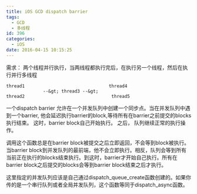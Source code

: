 ```yaml
---
title: iOS GCD dispatch barrier
tags:
  - GCD
  - 多线程
id: 396
categories:
  - iOS
date: 2016-04-15 10:15:25
---
```


需求：
两个线程并行执行，当两线程都执行完后，在执行另一个线程，然后在执行并行多线程

    thread1                                thread4
                  --&gt; thread3 --&gt;
    thread2                                 thread5

一个dispatch barrier 允许在一个并发队列中创建一个同步点。当在并发队列中遇到一个barrier, 他会延迟执行barrier的block,等待所有在barrier之前提交的blocks执行结束。 这时，barrier block自己开始执行。 之后， 队列继续正常的执行操作。

调用这个函数总是在barrier block被提交之后立即返回，不会等到block被执行。当barrier block到并发队列的最前端，他不会立即执行。相反，队列会等到所有当前正在执行的blocks结束执行。到这时，barrier才开始自己执行。所有在barrier block之后提交的blocks会等到barrier block结束之后才执行。

这里指定的并发队列应该是自己通过dispatch_queue_create函数创建的。如果你传的是一个串行队列或者全局并发队列，这个函数等同于dispatch_async函数。
